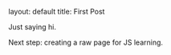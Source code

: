 layout: default
title: First Post

Just saying hi.

Next step: creating a raw page for JS learning.
